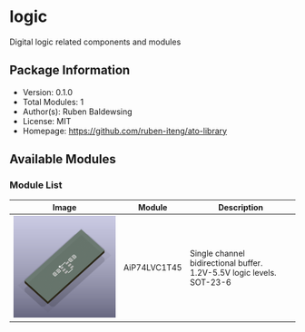 # logic

Digital logic related components and modules

## Package Information

- Version: 0.1.0
- Total Modules: 1
- Author(s): Ruben Baldewsing
- License: MIT
- Homepage: https://github.com/ruben-iteng/ato-library

## Available Modules

### Module List

| Image | Module | Description |
|-------|--------|-------------|
|<img src="assets/AiP74LVC1T45.png" alt="AiP74LVC1T45" width="250"/>| AiP74LVC1T45 | Single channel bidirectional buffer.<br>    1.2V-5.5V logic levels.<br>    SOT-23-6 |
